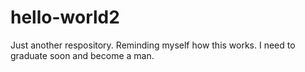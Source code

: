 # hello-world2
Just another respository. Reminding myself how this works.
I need to graduate soon and become a man.
